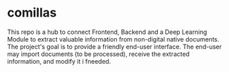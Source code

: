 # comillas
This repo is a hub to connect Frontend, Backend and a Deep Learning Module to extract valuable information from non-digital native documents. The project's goal is to provide a friendly end-user interface. The end-user may import documents (to be processed), receive the extracted information, and modify it i fneeded.
